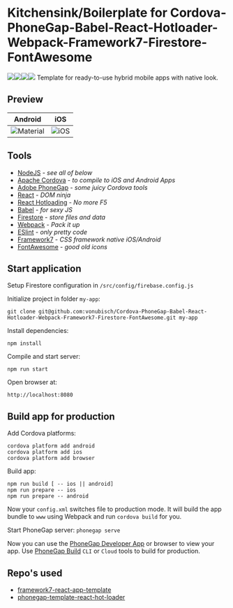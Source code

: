 # Kitchensink/Boilerplate for Cordova-PhoneGap-Babel-React-Hotloader-Webpack-Framework7-Firestore-FontAwesome
![](https://img.shields.io/github/issues/vonubisch/Cordova-PhoneGap-Babel-React-Hotloader-Webpack-Framework7-Firestore-FontAwesome.svg)![](https://img.shields.io/github/forks/vonubisch/Cordova-PhoneGap-Babel-React-Hotloader-Webpack-Framework7-Firestore-FontAwesome.svg)![](https://img.shields.io/github/stars/vonubisch/Cordova-PhoneGap-Babel-React-Hotloader-Webpack-Framework7-Firestore-FontAwesome.svg)![](https://img.shields.io/github/license/vonubisch/Cordova-PhoneGap-Babel-React-Hotloader-Webpack-Framework7-Firestore-FontAwesome.svg)
Template for ready-to-use hybrid mobile apps with native look.

## Preview
Android                    |  iOS
:-------------------------:|:-------------------------:
![Material](https://raw.github.com/vonubisch/Cordova-PhoneGap-Babel-React-Hotloader-Webpack-Framework7-Firestore-FontAwesome/master/res/demo/preview-android.png)  |  ![iOS](https://raw.github.com/vonubisch/Cordova-PhoneGap-Babel-React-Hotloader-Webpack-Framework7-Firestore-FontAwesome/master/res/demo/preview-ios.png)

## Tools
- [NodeJS](https://nodejs.org/) - *see all of below*
- [Apache Cordova](https://cordova.apache.org/) - *to compile to iOS and Android Apps*
- [Adobe PhoneGap](https://phonegap.com/) - *some juicy Cordova tools*
- [React](https://reactjs.org/) - *DOM ninja*
- [React Hotloading](https://github.com/gaearon/react-hot-loader) - *No more F5*
- [Babel](https://github.com/babel/babel) - *for sexy JS*
- [Firestore](https://firebase.google.com/docs/firestore/) - *store files and data*
- [Webpack](https://github.com/webpack/webpack) - *Pack it up*
- [ESlint](https://github.com/eslint/eslint) - *only pretty code*
- [Framework7](https://github.com/bencompton/framework7-react) - *CSS framework native iOS/Android*
- [FontAwesome](https://github.com/FortAwesome/Font-Awesome) - *good old icons*

## Start application
Setup Firestore configuration in `/src/config/firebase.config.js`

Initialize project in folder `my-app`:
```
git clone git@github.com:vonubisch/Cordova-PhoneGap-Babel-React-Hotloader-Webpack-Framework7-Firestore-FontAwesome.git my-app
```
Install dependencies:
```
npm install
```
Compile and start server:
```
npm run start
```
Open browser at:
```
http://localhost:8080
```
## Build app for production
Add Cordova platforms:
```
cordova platform add android
cordova platform add ios
cordova platform add browser
```
Build app:
```
npm run build [ -- ios || android]
npm run prepare -- ios
npm run prepare -- android
```
Now your `config.xml` switches file to production mode.
It will build the app bundle to `www` using Webpack and run `cordova build` for you.

Start PhoneGap server:
`phonegap serve`

Now you can use the [PhoneGap Developer App](http://docs.phonegap.com/getting-started/2-install-mobile-app/) or browser to view your app.
Use [PhoneGap Build](https://build.phonegap.com/) `CLI` or `Cloud` tools to build for production.

## Repo's used
- [framework7-react-app-template](https://github.com/bencompton/framework7-react-app-template)
- [phonegap-template-react-hot-loader](https://github.com/phonegap/phonegap-template-react-hot-loader)